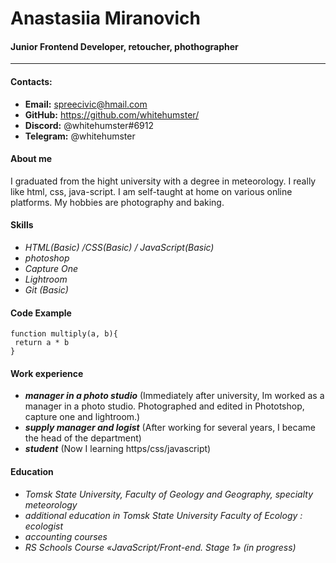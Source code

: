 # Anastasiia Miranovich
#### Junior Frontend Developer, retoucher, phothographer
***


#### Contacts:
- **Email:** spreecivic@hmail.com
- **GitHub:** https://github.com/whitehumster/
- **Discord:** @whitehumster#6912
- **Telegram:** @whitehumster

####  About me
I graduated from the hight university with a degree in meteorology. I really like html, css, java-script. I am self-taught at home on various online platforms. My hobbies are photography and baking.

####  Skills
 - _HTML(Basic) /CSS(Basic) / JavaScript(Basic)_
 - _photoshop_
 - _Capture One_
 - _Lightroom_
 - _Git (Basic)_

#### Code Example
 ```
function multiply(a, b){
  return a * b
}

 ```

#### Work experience
  - ___manager in a photo studio___ (Immediately after university, Im worked as a manager in a photo studio. Photographed and edited in Phototshop, capture one and lightroom.)
  - ___supply manager and logist___ (After working for several years, I became the head of the department) 
  - ___student___ (Now I learning https/css/javascript)

#### Education
 - _Tomsk State University, Faculty of Geology and Geography, specialty meteorology_
 - _additional education in Tomsk State University Faculty of Ecology : ecologist_
 - _accounting courses_
 - _RS Schools Course «JavaScript/Front-end. Stage 1» (in progress)_